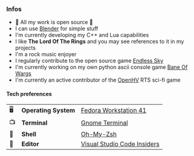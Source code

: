 
### Infos
* 👀 All my work is open source 👀
* I can use [Blender](https://www.blender.org/) for simple stuff
* I'm currently developing my C++ and Lua capabilities
* I like **The Lord Of The Rings** and you may see references to it in my projects
* I'm a rock music enjoyer
* I regularly contribute to the open source game [Endless Sky](https://github.com/endless-sky/endless-sky)
* I'm currently working on my own python ascii console game [Bane Of Wargs](https://github.com/Dungeons-of-Kathallion/Bane-Of-Wargs)
* I'm currently an active contributor of the [OpenHV](https://github.com/OpenHV/OpenHV) RTS sci-fi game

#### Tech preferences

| |                       |                                                           |
|-|-----------------------|-----------------------------------------------------------|
|🖥| **Operating System** | [Fedora Workstation 41](https://fedoraproject.org/workstation/)|
|📺| **Terminal**         | [Gnome Terminal](https://github.com/GNOME/gnome-terminal)|
|🐚| **Shell**            | [Oh-My-Zsh](https://github.com/ohmyzsh/ohmyzsh)|
|📝| **Editor**           | [Visual Studio Code Insiders](https://github.com/Microsoft/vscode)|

